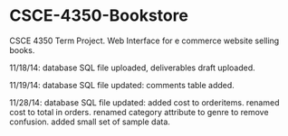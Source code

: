 CSCE-4350-Bookstore
===================

CSCE 4350 Term Project. Web Interface for e commerce website selling books.

11/18/14: database SQL file uploaded, deliverables draft uploaded.

11/19/14: database SQL file updated: comments table added.

11/28/14: database SQL file updated: added cost to orderitems. renamed cost to total in orders.
									 renamed category attribute to genre to remove confusion.
									 added small set of sample data.
									 
